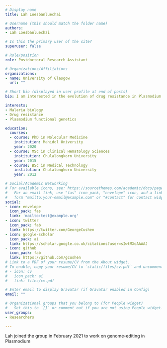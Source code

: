 ```yaml
---
# Display name
title: Lah Loesbanluechai

# Username (this should match the folder name)
authors:
- Lah Loesbanluechai

# Is this the primary user of the site?
superuser: false

# Role/position
role: Postdoctoral Research Assistant

# Organizations/Affiliations
organizations:
- name: University of Glasgow
  url: ""

# Short bio (displayed in user profile at end of posts)
bio: I am interested in the evolution of drug resistance in Plasmodium falciparum

interests:
- Malaria biology
- Drug resistance
- Plasmodium functional genetics

education:
  courses:
  - course: PhD in Molecular Medicine
    institution: Mahidol University
    year: 2020
  - course: MSc in Clinical Hematology Sciences
    institution: Chulalongkorn University
    year: 2015
  - course: BSc in Medical Technology
    institution: Chulalongkorn University
    year: 2012

# Social/Academic Networking
# For available icons, see: https://sourcethemes.com/academic/docs/page-builder/#icons
#   For an email link, use "fas" icon pack, "envelope" icon, and a link in the
#   form "mailto:your-email@example.com" or "#contact" for contact widget.
social:
- icon: envelope
  icon_pack: fas
  link: 'mailto:test@example.org'
- icon: twitter
  icon_pack: fab
  link: https://twitter.com/GeorgeCushen
- icon: google-scholar
  icon_pack: ai
  link: https://scholar.google.co.uk/citations?user=sIwtMXoAAAAJ
- icon: github
  icon_pack: fab
  link: https://github.com/gcushen
# Link to a PDF of your resume/CV from the About widget.
# To enable, copy your resume/CV to `static/files/cv.pdf` and uncomment the lines below.
# - icon: cv
#   icon_pack: ai
#   link: files/cv.pdf

# Enter email to display Gravatar (if Gravatar enabled in Config)
email: ""

# Organizational groups that you belong to (for People widget)
#   Set this to `[]` or comment out if you are not using People widget.
user_groups:
- Researchers

---
```


Lah joined the group in February 2021 to work on genome-editing in Plasmodium
